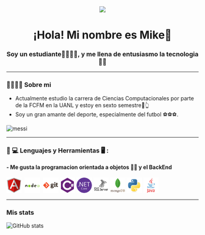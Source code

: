 

<!--
**MiguelVazquez2003/MiguelVazquez2003** is a ✨ _special_ ✨ repository because its `README.md` (this file) appears on your GitHub profile.

Here are some ideas to get you started:

- 🔭 I’m currently working on ...
- 🌱 I’m currently learning ...
- 👯 I’m looking to collaborate on ...
- 🤔 I’m looking for help with ...
- 💬 Ask me about ...
- 📫 How to reach me: ...
- 😄 Pronouns: ...
- ⚡ Fun fact: ...
-->

<div id="header" align="center">
  <img src="https://media.giphy.com/media/qgQUggAC3Pfv687qPC/giphy.gif" width="250" />
  <h1 align="center">¡Hola! Mi nombre es Mike👋</h1>
  <h3 align="center">Soy un estudiante🧑‍💻🧑‍💻, y me llena de entusiasmo la tecnologia👾👾</h3>
</div>


---
### 🧍‍♂️🧍‍♂️ Sobre mi 
- Actualmente estudio la carrera de Ciencias Computacionales por parte de la FCFM en la UANL y estoy en sexto semestre🤚👆
- Soy un gran amante del deporte, especialmente del futbol ⚽⚽⚽.



![messi](https://github.com/MiguelVazquez2003/MiguelVazquez2003/assets/111162565/dfcae4a2-5b81-48b5-a944-3e09160e7457)


---
###
<div align="left">
    <h3>🔨  💻  Lenguajes y Herramientas  🖥  :</h3>
    <h4>- Me gusta la programacion orientada a objetos 🚗🚗 y el BackEnd</h4>
    <div>
        <img src="https://github.com/devicons/devicon/blob/master/icons/angularjs/angularjs-original.svg" title="Angular" alt="Angular" width="40" height="40"/>&nbsp;
        <img src="https://github.com/devicons/devicon/blob/master/icons/nodejs/nodejs-original-wordmark.svg" title="Node.js" alt="Node.js" width="40" height="40"/>&nbsp;
        <img src="https://github.com/devicons/devicon/blob/master/icons/git/git-original-wordmark.svg" title="Git" **alt="Git" width="40" height="40"/>
      <img src="https://github.com/devicons/devicon/blob/master/icons/csharp/csharp-plain.svg" title="C#" **alt="C#" width="40" height="40"/>
        <img src="https://github.com/devicons/devicon/blob/master/icons/dotnetcore/dotnetcore-original.svg" title="ASP.NET Core" **alt="ASP.NET Core" width="40" height="40"/>
        <img src="https://github.com/devicons/devicon/blob/master/icons/microsoftsqlserver/microsoftsqlserver-plain-wordmark.svg" title="SQL SERVER" **alt="SQL SERVER" width="40" height="40"/>
        <img src="https://github.com/devicons/devicon/blob/master/icons/mongodb/mongodb-original-wordmark.svg" title="mongoDB" **alt="mongoDB" width="40" height="40"/>
        <img src="https://github.com/devicons/devicon/blob/master/icons/python/python-original.svg" title="Python" **alt="Python" width="40" height="40"/>
        <img src="https://github.com/devicons/devicon/blob/master/icons/java/java-original-wordmark.svg" title="Java" **alt="Java" width="40" height="40"/>
      </div>
</div>

---
### Mis stats

![GitHub stats](https://github-readme-stats.vercel.app/api?username=MiguelVazquez2003&show_icons=true&theme=dark)









